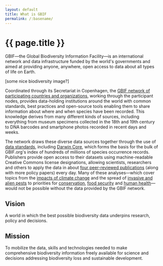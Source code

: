 ```yaml
---
layout: default
title: What is GBIF
permalink: /:basename/
---
```


# {{ page.title }}

<p class="preamble">GBIF—the Global Biodiversity Information Facility—is an international network and data infrastructure funded by the world's governments and aimed at providing anyone, anywhere, open access to data about all types of life on Earth.</p>

[some nice biodiversity image?]

Coordinated through its Secretariat in Copenhagen, the [GBIF network of participating countries and organizations](https://www.gbif.org/the-gbif-network), working through the participant nodes, provides data-holding institutions around the world with common standards, best practices and open-source tools enabling them to share information about where and when species have been recorded. This knowledge derives from many different kinds of sources, including everything from museum specimens collected in the 18th and 19th century to DNA barcodes and smartphone photos recorded in recent days and weeks.

The network draws these diverse data sources together through the use of [data standards](https://www.gbif.org/standards), including [Darwin Core](https://www.gbif.org/darwin-core), which forms the basis for the bulk of GBIF.org's index of hundreds of millions of species occurrence records. Publishers provide open access to their datasets using machine-readable Creative Commons license designations, allowing scientists, researchers and others to apply the data in about [four peer-reviewed publications](https://www.gbif.org/resource/search?contentType=literature) (along with more policy papers) every day. Many of these analyses—which cover topics from the [impacts of climate change](https://www.gbif.org/climate) and the spread of [invasive and alien pests](https://www.gbif.org/resource/search?contentType=literature&topics=INVASIVES) to priorities for [conservation](https://www.gbif.org/conservation), [food security](https://www.gbif.org/food) and [human health](https://www.gbif.org/health)—would not be possible without the data provided by the GBIF network.

## Vision
A world in which the best possible biodiversity data underpins research, policy and decisions.

## Mission
To mobilize the data, skills and technologies needed to make comprehensive biodiversity information freely available for science and decisions addressing biodiversity loss and sustainable development.
